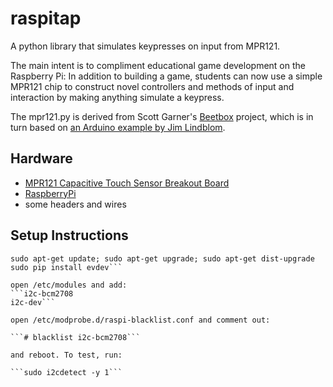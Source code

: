 raspitap
========

A python library that simulates keypresses on input from MPR121.

The main intent is to compliment educational game development on the Raspberry Pi: In addition to building a game, students can now use a simple MPR121 chip to construct novel controllers and methods of input and interaction by making anything simulate a keypress.

The mpr121.py is derived from Scott Garner's [Beetbox](http://scott.j38.net/interactive/beetbox/) project, which is in turn based on [an Arduino example by Jim Lindblom](http://bildr.org/2011/05/mpr121_arduino/).

Hardware
--------
- [MPR121 Capacitive Touch Sensor Breakout Board](https://www.sparkfun.com/products/9695)
- [RaspberryPi](http://www.raspberrypi.org/)
- some headers and wires

Setup Instructions
------------------

```sudo apt-get install python-smbus i2c-tools python-dev python-pip
sudo apt-get update; sudo apt-get upgrade; sudo apt-get dist-upgrade
sudo pip install evdev```

open /etc/modules and add:
```i2c-bcm2708
i2c-dev```

open /etc/modprobe.d/raspi-blacklist.conf and comment out:

```# blacklist i2c-bcm2708```

and reboot. To test, run:

```sudo i2cdetect -y 1```


